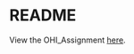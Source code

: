 # README 

View the OHI_Assignment [here](https://cdn.rawgit.com/OHI-Science/ohi-global/draft/ESM_270/OHI_Instructions.html).
